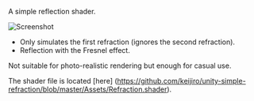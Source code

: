 A simple reflection shader.

![Screenshot](http://keijiro.github.io/unity-simple-refraction/screenshot.png)

- Only simulates the first refraction (ignores the second refraction).
- Reflection with the Fresnel effect.

Not suitable for photo-realistic rendering but enough for casual use.

The shader file is located [here]
(https://github.com/keijiro/unity-simple-refraction/blob/master/Assets/Refraction.shader).
